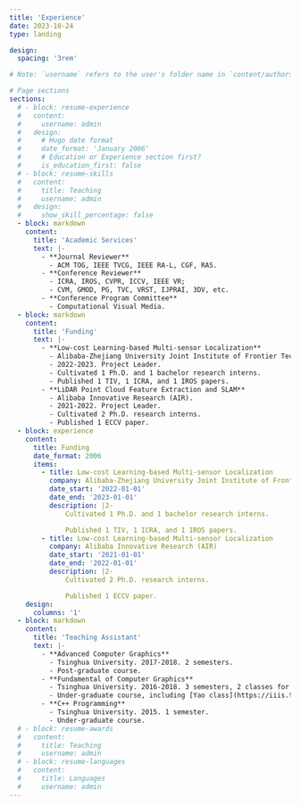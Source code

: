 ```yaml
---
title: 'Experience'
date: 2023-10-24
type: landing

design:
  spacing: '3rem'

# Note: `username` refers to the user's folder name in `content/authors/`

# Page sections
sections:
  # - block: resume-experience
  #   content:
  #     username: admin
  #   design:
  #     # Hugo date format
  #     date_format: 'January 2006'
  #     # Education or Experience section first?
  #     is_education_first: false
  # - block: resume-skills
  #   content:
  #     title: Teaching
  #     username: admin
  #   design:
  #     show_skill_percentage: false
  - block: markdown
    content:
      title: 'Academic Services'
      text: |-
        - **Journal Reviewer**
          - ACM TOG, IEEE TVCG, IEEE RA-L, CGF, RAS.
        - **Conference Reviewer**
          - ICRA, IROS, CVPR, ICCV, IEEE VR;
          - CVM, GMOD, PG, TVC, VRST, IJPRAI, 3DV, etc.
        - **Conference Program Committee**
          - Computational Visual Media.
  - block: markdown
    content:
      title: 'Funding'
      text: |-
        - **Low-cost Learning-based Multi-sensor Localization**
          - Alibaba-Zhejiang University Joint Institute of Frontier Technologies (AZFT). 
          - 2022-2023. Project Leader. 
          - Cultivated 1 Ph.D. and 1 bachelor research interns.
          - Published 1 TIV, 1 ICRA, and 1 IROS papers.
        - **LiDAR Point Cloud Feature Extraction and SLAM**
          - Alibaba Innovative Research (AIR).
          - 2021-2022. Project Leader.
          - Cultivated 2 Ph.D. research interns.
          - Published 1 ECCV paper.
  - block: experience
    content:
      title: Funding
      date_format: 2006
      items:
        - title: Low-cost Learning-based Multi-sensor Localization
          company: Alibaba-Zhejiang University Joint Institute of Frontier Technologies (AZFT)
          date_start: '2022-01-01'
          date_end: '2023-01-01'
          description: |2-
              Cultivated 1 Ph.D. and 1 bachelor research interns.

              Published 1 TIV, 1 ICRA, and 1 IROS papers.
        - title: Low-cost Learning-based Multi-sensor Localization
          company: Alibaba Innovative Research (AIR)
          date_start: '2021-01-01'
          date_end: '2022-01-01'
          description: |2-
              Cultivated 2 Ph.D. research interns.

              Published 1 ECCV paper.
    design:
      columns: '1'
  - block: markdown
    content:
      title: 'Teaching Assistant'
      text: |-
        - **Advanced Computer Graphics**
          - Tsinghua University. 2017-2018. 2 semesters.
          - Post-graduate course. 
        - **Fundamental of Computer Graphics**
          - Tsinghua University. 2016-2018. 3 semesters, 2 classes for each.
          - Under-graduate course, including [Yao class](https://iiis.tsinghua.edu.cn/en/yaoclass/). National Excellent Courses.
        - **C++ Programming**
          - Tsinghua University. 2015. 1 semester.
          - Under-graduate course.
  # - block: resume-awards
  #   content:
  #     title: Teaching
  #     username: admin
  # - block: resume-languages
  #   content:
  #     title: Languages
  #     username: admin
---
```

